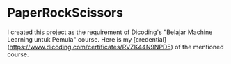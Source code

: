 # PaperRockScissors
I created this project as the requirement of Dicoding's "Belajar Machine Learning untuk Pemula" course. Here is my [credential] (https://www.dicoding.com/certificates/RVZK44N9NPD5)
 of the mentioned course.
